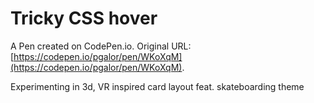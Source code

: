 # Tricky CSS hover

A Pen created on CodePen.io. Original URL: [https://codepen.io/pgalor/pen/WKoXqM](https://codepen.io/pgalor/pen/WKoXqM).

Experimenting in 3d, VR inspired card layout feat. skateboarding theme
